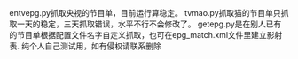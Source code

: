 entvepg.py抓取央视的节目单，目前运行算稳定。
tvmao.py抓取猫的节目单只抓取一天的稳定，三天抓取错误，水平不行不会修改了。
getepg.py是在别人已有的节目单根据配置文件名字自定义抓取，也可在epg_match.xml文件里建立影射表.
纯个人自己测试用，如有侵权请联系删除
